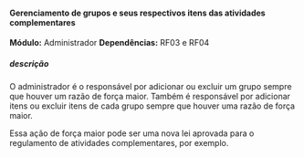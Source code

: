 #### Gerenciamento de grupos e seus respectivos itens das atividades complementares
**Módulo:** Administrador
**Dependências:** RF03 e RF04 
##### descrição
O administrador é o responsável por adicionar ou excluir um grupo sempre que houver um razão de força maior.
Também é responsável por adicionar itens ou excluir itens de cada grupo sempre que houver uma razão de força maior.

Essa ação de força maior pode ser uma nova lei aprovada para o regulamento de atividades complementares, por exemplo.